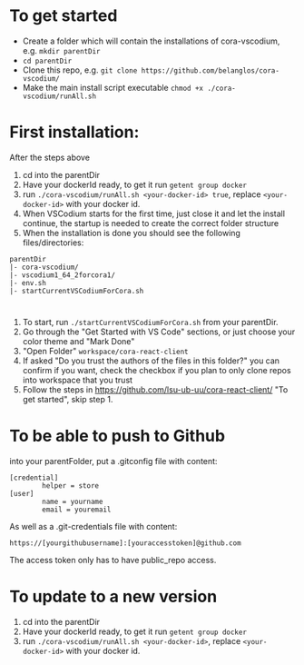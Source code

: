 # To get started

- Create a folder which will contain the installations of cora-vscodium, e.g. `mkdir parentDir`
- `cd parentDir`
- Clone this repo, e.g. `git clone https://github.com/belanglos/cora-vscodium/`
- Make the main install script executable `chmod +x ./cora-vscodium/runAll.sh`


# First installation:
After the steps above
1. cd into the parentDir
2. Have your dockerId ready, to get it run `getent group docker`
3. run `./cora-vscodium/runAll.sh <your-docker-id> true`, replace `<your-docker-id>` with your docker id.
4. When VSCodium starts for the first time, just close it and let the install continue, the startup is needed to create the correct folder structure
5. When the installation is done you should see the following files/directories:

```
parentDir
|- cora-vscodium/
|- vscodium1_64_2forcora1/
|- env.sh
|- startCurrentVSCodiumForCora.sh
```
#
1. To start, run `./startCurrentVSCodiumForCora.sh` from your parentDir.
2. Go through the "Get Started with VS Code" sections, or just choose your color theme and "Mark Done"
3. "Open Folder" `workspace/cora-react-client`
4. If asked "Do you trust the authors of the files in this folder?" you can confirm if you want, check the checkbox if you plan to only clone repos into workspace that you trust
5. Follow the steps in https://github.com/lsu-ub-uu/cora-react-client/ "To get started", skip step 1.


# To be able to push to Github

into your parentFolder, put a .gitconfig file with content:

```
[credential]
        helper = store
[user]
        name = yourname
        email = youremail
```

As well as a .git-credentials file with content:
``` 
https://[yourgithubusername]:[youraccesstoken]@github.com
```
        
The access token only has to have public_repo access.

# To update to a new version
1. cd into the parentDir
2. Have your dockerId ready, to get it run `getent group docker`
3. run `./cora-vscodium/runAll.sh <your-docker-id>`, replace `<your-docker-id>` with your docker id.
